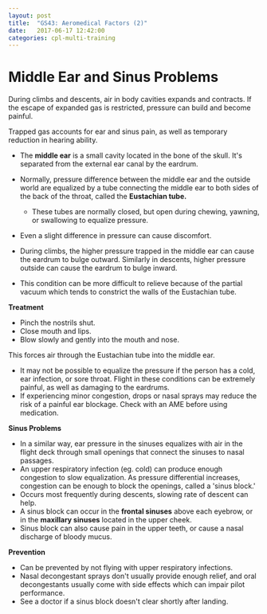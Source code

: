 ```yaml
---
layout: post
title:  "GS43: Aeromedical Factors (2)"
date:   2017-06-17 12:42:00
categories: cpl-multi-training
---
```


# Middle Ear and Sinus Problems

During climbs and descents, air in body cavities expands and contracts. If the
escape of expanded gas is restricted, pressure can build and become painful.

Trapped gas accounts for ear and sinus pain, as well as temporary reduction
in hearing ability.

 * The **middle ear** is a small cavity located in the bone of the skull. It's
   separated from the external ear canal by the eardrum.
 * Normally, pressure difference between the middle ear and the outside world are
   equalized by a tube connecting the middle ear to both sides of the back of the
   throat, called the **Eustachian tube.**
    * These tubes are normally closed, but open during chewing, yawning, or
      swallowing to equalize pressure.
 * Even a slight difference in pressure can cause discomfort.

 * During climbs, the higher pressure trapped in the middle ear can cause the
   eardrum to bulge outward. Similarly in descents, higher pressure outside can
   cause the eardrum to bulge inward.
 * This condition can be more difficult to relieve because of the partial
   vacuum which tends to constrict the walls of the Eustachian tube.

**Treatment**

 * Pinch the nostrils shut.
 * Close mouth and lips.
 * Blow slowly and gently into the mouth and nose.

This forces air through the Eustachian tube into the middle ear.

 * It may not be possible to equalize the pressure if the person has a cold,
   ear infection, or sore throat. Flight in these conditions can be extremely
   painful, as well as damaging to the eardrums.
 * If experiencing minor congestion, drops or nasal sprays may reduce the risk of
   a painful ear blockage. Check with an AME before using medication.

**Sinus Problems**

 * In a similar way, ear pressure in the sinuses equalizes with air in the flight
   deck through small openings that connect the sinuses to nasal passages.
 * An upper respiratory infection (eg. cold) can produce enough congestion to
   slow equalization. As pressure differential increases, congestion can be
   enough to block the openings, called a 'sinus block.'
 * Occurs most frequently during descents, slowing rate of descent can help.
 * A sinus block can occur in the **frontal sinuses** above each eyebrow, or
   in the **maxillary sinuses** located in the upper cheek.
 * Sinus block can also cause pain in the upper teeth, or cause a nasal discharge
   of bloody mucus.

**Prevention**

 * Can be prevented by not flying with upper respiratory infections.
 * Nasal decongestant sprays don't usually provide enough relief, and oral
   decongestants usually come with side effects which can impair pilot
   performance.
 * See a doctor if a sinus block doesn't clear shortly after landing.
